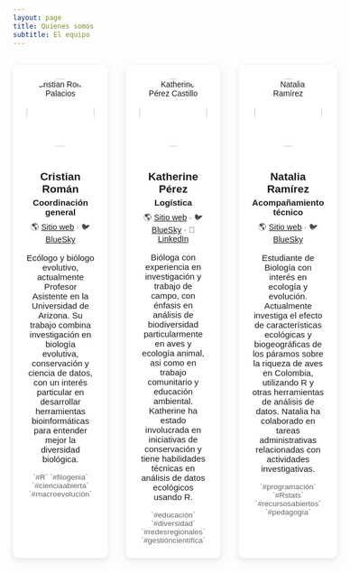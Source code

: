 ```yaml
---
layout: page
title: Quienes somos
subtitle: El equipo
---
```


<style>
  .person-grid {
    display: grid;
    grid-template-columns: repeat(3, 1fr); /* Fixed 3 columns */
    gap: 2rem;
    margin-top: 2rem;
  }

  .person-card {
    background: rgba(255, 255, 255, 0.85);
    border-radius: 12px;
    padding: 1.5rem;
    text-align: center;
    box-shadow: 0 4px 12px rgba(0, 0, 0, 0.1);
    font-family: sans-serif;
  }

  .person-card img {
    width: 120px;
    height: 120px;
    border-radius: 50%;
    object-fit: cover;
    margin-bottom: 1rem;
  }

  .person-card h3 {
    font-size: 1.2rem;
    margin-bottom: 0.25rem;
  }

  .person-card .role {
    font-weight: bold;
    font-size: 0.95rem;
    margin-bottom: 0.5rem;
  }

  .person-card .links {
    font-size: 0.9rem;
    margin-bottom: 1rem;
    color: #444;
  }

  .person-card p {
    font-size: 0.95rem;
    margin-bottom: 1rem;
  }

  .person-card .interests {
    font-size: 0.85rem;
    color: #666;
  }

  @media (max-width: 900px) {
    .person-grid {
      overflow-x: auto;
      display: flex;
      gap: 1.5rem;
      padding-bottom: 1rem;
    }

    .person-card {
      min-width: 280px;
      flex-shrink: 0;
    }
  }
</style>

<div class="person-grid">


<div class="person-card">
  <img src="/macrodata/assets/img/cristian-roman-polacios-new.jpg" alt="Cristian Román Palacios">
  <h3>Cristian Román</h3>
  <div class="role">Coordinación general</div>
  <div class="links">
    🌎 <a href="https://datadiversitylab.github.io">Sitio web</a> · 🐦 <a href="https://bsky.app/profile/cromanpa.bsky.social">BlueSky</a>
  </div>
  <p>
    Ecólogo y biólogo evolutivo, actualmente Profesor Asistente en la Universidad de Arizona. Su trabajo combina investigación en biología evolutiva, conservación y ciencia de datos, con un interés particular en desarrollar herramientas bioinformáticas para entender mejor la diversidad biológica.
  </p>
  <div class="interests">`#R` `#filogenia` `#cienciaabierta` `#macroevolución`</div>
</div>

<div class="person-card">
  <img src="/macrodata/assets/img/Kathe.jpg" alt="Katherine Pérez Castillo">
  <h3>Katherine Pérez</h3>
  <div class="role">Logística</div>
  <div class="links">
    🌎 <a href="#">Sitio web</a> · 🐦 <a href="#">BlueSky</a> · 💼 <a href="#">LinkedIn</a>
  </div>
  <p>
    Bióloga con experiencia en investigación y trabajo de campo, con énfasis en análisis de biodiversidad particularmente en aves y ecología animal, asi como en trabajo comunitario y educación ambiental. Katherine ha estado involucrada en iniciativas de conservación y tiene habilidades técnicas en análisis de datos ecológicos usando R.
  </p>
  <div class="interests">`#educación` `#diversidad` `#redesregionales` `#gestióncientífica`</div>
</div>

<div class="person-card">
  <img src="/macrodata/assets/img/Natalia.jpg" alt="Natalia Ramírez">
  <h3>Natalia Ramírez</h3>
  <div class="role">Acompañamiento técnico</div>
  <div class="links">
    🌎 <a href="#">Sitio web</a> · 🐦 <a href="#">BlueSky</a>
  </div>
  <p>
    Estudiante de Biología con interés en ecología y evolución. Actualmente investiga el efecto de características ecológicas y biogeográficas de los páramos sobre la riqueza de aves en Colombia, utilizando R y otras herramientas de análisis de datos. Natalia ha colaborado en tareas administrativas relacionadas con actividades investigativas.
  </p>
  <div class="interests">`#programación` `#Rstats` `#recursosabiertos` `#pedagogía`</div>
</div>

</div>




